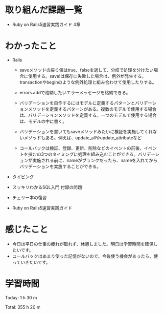 # 取り組んだ課題一覧
- Ruby on Rails5速習実践ガイド 4章

# わかったこと
- Rails
     - saveメソッドの戻り値はtrue、falseを返して、分岐で処理を分けたい場合に使用する。save!は保存に失敗した場合は、例外が発生する。transactionやbeginのような例外処理と組み合わせて使用したりする。
     - errors.addで格納したいエラーメッセージを格納できる。
     - バリデーションを自作するにはモデルに定義するパターンとバリデーションメソッドを定義するパターンがある。複数のモデルで使用する場合は、バリデーションメソッドを定義する。一つのモデルで使用する場合は、モデルの中に書く。
     - バリデーションを書いてもsaveメソッドみたいに検証を実施してくれないメソッドもある。例えば、update_allやupdate_attributeなど

    - コールバックは検証、登録、更新、削除などのイベントの前後、イベントを挟むの3つのタイミングに処理を組み込むことができる。バリデーションが実施される前に、nameがブランクだったら、nameを入れてからバリデーションを実施することができる。

- タイピング
- スッキリわかるSQL入門 付録の問題
- チェリー本の復習
- Ruby on Rails5速習実践ガイド

# 感じたこと
- 今日は平日の仕事の疲れが取れず、休憩しました。明日は学習時間を確保したいです。
- コールバックはあまり使った記憶がないので、今後使う機会があったら、使っていきたいです。

# 学習時間
Today: 1 h 30 m

Total: 355 h 20 m




























































